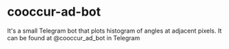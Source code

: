 # cooccur-ad-bot
It's a small Telegram bot that plots histogram of angles at adjacent pixels. It can be found at @cooccur_ad_bot in Telegram
